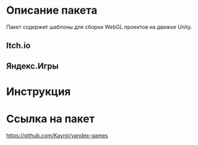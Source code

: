 # Описание пакета
Пакет содержит шаблоны для сборки WebGL проектов на движке Unity.
## Itch.io

## Яндекс.Игры

# Инструкция

# Ссылка на пакет
https://github.com/Kaynir/yandex-games
